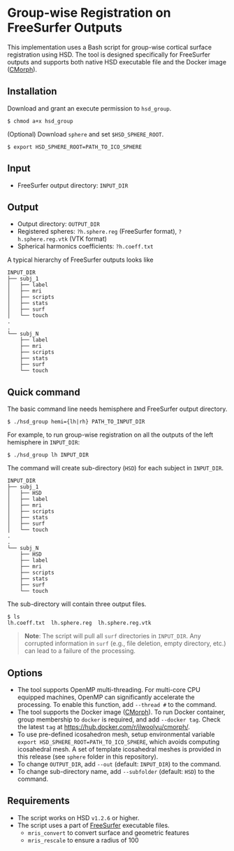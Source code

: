 # Group-wise Registration on FreeSurfer Outputs
This implementation uses a Bash script for group-wise cortical surface registration using HSD. The tool is designed specifically for FreeSurfer outputs and supports both native HSD executable file and the Docker image (<a href="https://hub.docker.com/r/ilwoolyu/cmorph/">CMorph</a>).

## Installation
Download and grant an execute permission to `hsd_group`.
```
$ chmod a+x hsd_group
```

(Optional) Download `sphere` and set `$HSD_SPHERE_ROOT`.
```
$ export HSD_SPHERE_ROOT=PATH_TO_ICO_SPHERE
```

## Input
* FreeSurfer output directory: `INPUT_DIR`

## Output
* Output directory: `OUTPUT_DIR`
* Registered spheres: `?h.sphere.reg` (FreeSurfer format), `?h.sphere.reg.vtk` (VTK format)
* Spherical harmonics coefficients: `?h.coeff.txt`

A typical hierarchy of FreeSurfer outputs looks like
```
INPUT_DIR
├── subj_1
│   ├── label
│   ├── mri
│   ├── scripts
│   ├── stats
│   ├── surf
│   └── touch
.
.
└── subj_N
    ├── label
    ├── mri
    ├── scripts
    ├── stats
    ├── surf
    └── touch
```

## Quick command
The basic command line needs hemisphere and FreeSurfer output directory.
```
$ ./hsd_group hemi={lh|rh} PATH_TO_INPUT_DIR
```
For example, to run group-wise registration on all the outputs of the left hemisphere in `INPUT_DIR`:
```
$ ./hsd_group lh INPUT_DIR
```
The command will create sub-directory (`HSD`) for each subject in `INPUT_DIR`.
```
INPUT_DIR
├── subj_1
│   ├── HSD
│   ├── label
│   ├── mri
│   ├── scripts
│   ├── stats
│   ├── surf
│   └── touch
.
.
└── subj_N
    ├── HSD
    ├── label
    ├── mri
    ├── scripts
    ├── stats
    ├── surf
    └── touch
```
The sub-directory will contain three output files.
```
$ ls
lh.coeff.txt  lh.sphere.reg  lh.sphere.reg.vtk
```
>**Note**: The script will pull all `surf` directories in `INPUT_DIR`. Any corrupted information in `surf` (e.g., file deletion, empty directory, etc.) can lead to a failure of the processing.

## Options
* The tool supports OpenMP multi-threading. For multi-core CPU equipped machines, OpenMP can significantly accelerate the processing. To enable this function, add `--thread #` to the command.
* The tool supports the Docker image (<a href="https://hub.docker.com/r/ilwoolyu/cmorph/">CMorph</a>). To run Docker container, group membership to `docker` is required, and add `--docker tag`. Check the latest `tag` at https://hub.docker.com/r/ilwoolyu/cmorph/.
* To use pre-defined icosahedron mesh, setup environmental variable `export HSD_SPHERE_ROOT=PATH_TO_ICO_SPHERE`, which avoids computing icosahedral mesh. A set of template icosahedral meshes is provided in this release (see `sphere` folder in this repository).
* To change `OUTPUT_DIR`, add `--out` (default: `INPUT_DIR`) to the command.
* To change sub-directory name, add `--subfolder` (default: `HSD`) to the command.

## Requirements
* The script works on HSD `v1.2.6` or higher.
* The script uses a part of <a href="https://surfer.nmr.mgh.harvard.edu/">FreeSurfer</a> executable files.
  * `mris_convert` to convert surface and geometric features
  * `mris_rescale` to ensure a radius of 100
